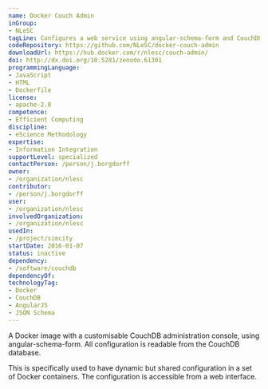 ```yaml
---
name: Docker Couch Admin
inGroup:
- NLeSC
tagLine: Configures a web service using angular-schema-form and CouchDB
codeRepository: https://github.com/NLeSC/docker-couch-admin
downloadUrl: https://hub.docker.com/r/nlesc/couch-admin/
doi: http://dx.doi.org/10.5281/zenodo.61301
programmingLanguage:
- JavaScript
- HTML
- Dockerfile
license:
- apache-2.0
competence:
- Efficient Computing
discipline:
- eScience Methodology
expertise:
- Information Integration
supportLevel: specialized
contactPerson: /person/j.borgdorff
owner:
- /organization/nlesc
contributor:
- /person/j.borgdorff
user:
- /organization/nlesc
involvedOrganization:
- /organization/nlesc
usedIn:
- /project/simcity
startDate: 2016-01-07
status: inactive
dependency:
- /software/couchdb
dependencyOf:
technologyTag:
- Docker
- CouchDB
- AngularJS
- JSON Schema
---
```

A Docker image with a customisable CouchDB administration console, using
angular-schema-form. All configuration is readable from the CouchDB database.

This is specifically used to have dynamic but shared configuration in a set of
Docker containers. The configuration is accessible from a web interface.
